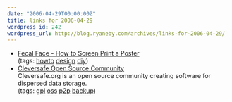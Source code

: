 ```yaml
---
date: "2006-04-29T00:00:00Z"
title: links for 2006-04-29
wordpress_id: 242
wordpress_url: http://blog.ryaneby.com/archives/links-for-2006-04-29/
---
```

<ul class="delicious">
	<li>
		<div class="delicious-link"><a href="http://www.fecalface.com/SF/index.php?option=com_content&task=view&id=118&Itemid=52">Fecal Face - How to Screen Print a Poster</a></div>
		<div class="delicious-tags">(tags: <a href="http://del.icio.us/eby/howto">howto</a> <a href="http://del.icio.us/eby/design">design</a> <a href="http://del.icio.us/eby/diy">diy</a>)</div>
	</li>
	<li>
		<div class="delicious-link"><a href="http://www.cleversafe.org/">Cleversafe Open Source Community</a></div>
		<div class="delicious-extended">Cleversafe.org is an open source community creating software for dispersed data storage.</div>
		<div class="delicious-tags">(tags: <a href="http://del.icio.us/eby/gpl">gpl</a> <a href="http://del.icio.us/eby/oss">oss</a> <a href="http://del.icio.us/eby/p2p">p2p</a> <a href="http://del.icio.us/eby/backup">backup</a>)</div>
	</li>
</ul>
